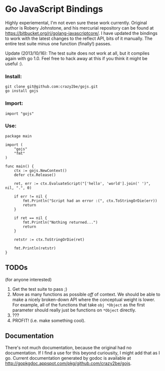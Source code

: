 Go JavaScript Bindings
======================

Highly experiemental, I'm not even sure these work currently. Original author is Robery Johnstone, and his mercurial repository can be found at https://bitbucket.org/rj/golang-javascriptcore/. I have updated the bindings to work with the latest changes to the reflect API, bits of it manually. The entire test suite minus one function (finally!) passes.

Update (2013/10/16): The test suite does not work at all, but it compiles again with go 1.0. Feel free to hack away at this if you think it might be useful :).

### Install:

	git clone git@github.com:crazy2be/gojs.git
	go install gojs

### Import:

	import "gojs"

### Use:

	package main

	import (
		"gojs"
		"fmt"
	)

	func main() {
		ctx := gojs.NewContext()
		defer ctx.Release()

		ret, err := ctx.EvaluateScript("['hello', 'world'].join(' ')", nil, ".", 0)

		if err != nil {
			fmt.Println("Script had an error :(", ctx.ToStringOrDie(err))
			return
		}

		if ret == nil {
			fmt.Println("Nothing returned...")
			return
		}

		retstr := ctx.ToStringOrDie(ret)

		fmt.Println(retstr)
	}

TODOs
-----
(for anyone interested)

1. Get the test suite to pass ;)
2. Move as many functions as possible *off* of context. We should be able to make a nicely broken-down API where the conceptual weight is lower. For example, all of the functions that take `obj *Object` as the first parameter should really just be functions on `*Object` directly.
3. ???
4. PROFIT! (i.e. make something cool).

Documentation
-------------

There's not much documentation, because the original had no documentation. If I find a use for this beyond curiousity, I might add that as I go. Current documentation generated by godoc is available at http://gopkgdoc.appspot.com/pkg/github.com/crazy2be/gojs.